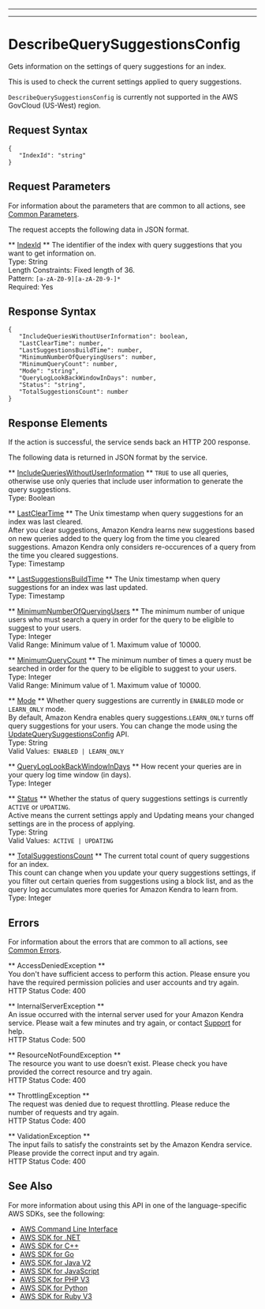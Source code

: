 --------

--------

# DescribeQuerySuggestionsConfig<a name="API_DescribeQuerySuggestionsConfig"></a>

Gets information on the settings of query suggestions for an index\.

This is used to check the current settings applied to query suggestions\.

 `DescribeQuerySuggestionsConfig` is currently not supported in the AWS GovCloud \(US\-West\) region\.

## Request Syntax<a name="API_DescribeQuerySuggestionsConfig_RequestSyntax"></a>

```
{
   "IndexId": "string"
}
```

## Request Parameters<a name="API_DescribeQuerySuggestionsConfig_RequestParameters"></a>

For information about the parameters that are common to all actions, see [Common Parameters](CommonParameters.md)\.

The request accepts the following data in JSON format\.

 ** [IndexId](#API_DescribeQuerySuggestionsConfig_RequestSyntax) **   <a name="Kendra-DescribeQuerySuggestionsConfig-request-IndexId"></a>
The identifier of the index with query suggestions that you want to get information on\.  
Type: String  
Length Constraints: Fixed length of 36\.  
Pattern: `[a-zA-Z0-9][a-zA-Z0-9-]*`   
Required: Yes

## Response Syntax<a name="API_DescribeQuerySuggestionsConfig_ResponseSyntax"></a>

```
{
   "IncludeQueriesWithoutUserInformation": boolean,
   "LastClearTime": number,
   "LastSuggestionsBuildTime": number,
   "MinimumNumberOfQueryingUsers": number,
   "MinimumQueryCount": number,
   "Mode": "string",
   "QueryLogLookBackWindowInDays": number,
   "Status": "string",
   "TotalSuggestionsCount": number
}
```

## Response Elements<a name="API_DescribeQuerySuggestionsConfig_ResponseElements"></a>

If the action is successful, the service sends back an HTTP 200 response\.

The following data is returned in JSON format by the service\.

 ** [IncludeQueriesWithoutUserInformation](#API_DescribeQuerySuggestionsConfig_ResponseSyntax) **   <a name="Kendra-DescribeQuerySuggestionsConfig-response-IncludeQueriesWithoutUserInformation"></a>
 `TRUE` to use all queries, otherwise use only queries that include user information to generate the query suggestions\.  
Type: Boolean

 ** [LastClearTime](#API_DescribeQuerySuggestionsConfig_ResponseSyntax) **   <a name="Kendra-DescribeQuerySuggestionsConfig-response-LastClearTime"></a>
The Unix timestamp when query suggestions for an index was last cleared\.  
After you clear suggestions, Amazon Kendra learns new suggestions based on new queries added to the query log from the time you cleared suggestions\. Amazon Kendra only considers re\-occurences of a query from the time you cleared suggestions\.   
Type: Timestamp

 ** [LastSuggestionsBuildTime](#API_DescribeQuerySuggestionsConfig_ResponseSyntax) **   <a name="Kendra-DescribeQuerySuggestionsConfig-response-LastSuggestionsBuildTime"></a>
The Unix timestamp when query suggestions for an index was last updated\.  
Type: Timestamp

 ** [MinimumNumberOfQueryingUsers](#API_DescribeQuerySuggestionsConfig_ResponseSyntax) **   <a name="Kendra-DescribeQuerySuggestionsConfig-response-MinimumNumberOfQueryingUsers"></a>
The minimum number of unique users who must search a query in order for the query to be eligible to suggest to your users\.  
Type: Integer  
Valid Range: Minimum value of 1\. Maximum value of 10000\.

 ** [MinimumQueryCount](#API_DescribeQuerySuggestionsConfig_ResponseSyntax) **   <a name="Kendra-DescribeQuerySuggestionsConfig-response-MinimumQueryCount"></a>
The minimum number of times a query must be searched in order for the query to be eligible to suggest to your users\.  
Type: Integer  
Valid Range: Minimum value of 1\. Maximum value of 10000\.

 ** [Mode](#API_DescribeQuerySuggestionsConfig_ResponseSyntax) **   <a name="Kendra-DescribeQuerySuggestionsConfig-response-Mode"></a>
Whether query suggestions are currently in `ENABLED` mode or `LEARN_ONLY` mode\.  
By default, Amazon Kendra enables query suggestions\.`LEARN_ONLY` turns off query suggestions for your users\. You can change the mode using the [UpdateQuerySuggestionsConfig](https://docs.aws.amazon.com/kendra/latest/dg/API_UpdateQuerySuggestionsConfig.html) API\.  
Type: String  
Valid Values:` ENABLED | LEARN_ONLY` 

 ** [QueryLogLookBackWindowInDays](#API_DescribeQuerySuggestionsConfig_ResponseSyntax) **   <a name="Kendra-DescribeQuerySuggestionsConfig-response-QueryLogLookBackWindowInDays"></a>
How recent your queries are in your query log time window \(in days\)\.  
Type: Integer

 ** [Status](#API_DescribeQuerySuggestionsConfig_ResponseSyntax) **   <a name="Kendra-DescribeQuerySuggestionsConfig-response-Status"></a>
Whether the status of query suggestions settings is currently `ACTIVE` or `UPDATING`\.  
Active means the current settings apply and Updating means your changed settings are in the process of applying\.  
Type: String  
Valid Values:` ACTIVE | UPDATING` 

 ** [TotalSuggestionsCount](#API_DescribeQuerySuggestionsConfig_ResponseSyntax) **   <a name="Kendra-DescribeQuerySuggestionsConfig-response-TotalSuggestionsCount"></a>
The current total count of query suggestions for an index\.  
This count can change when you update your query suggestions settings, if you filter out certain queries from suggestions using a block list, and as the query log accumulates more queries for Amazon Kendra to learn from\.  
Type: Integer

## Errors<a name="API_DescribeQuerySuggestionsConfig_Errors"></a>

For information about the errors that are common to all actions, see [Common Errors](CommonErrors.md)\.

 ** AccessDeniedException **   
You don't have sufficient access to perform this action\. Please ensure you have the required permission policies and user accounts and try again\.  
HTTP Status Code: 400

 ** InternalServerException **   
An issue occurred with the internal server used for your Amazon Kendra service\. Please wait a few minutes and try again, or contact [Support](http://aws.amazon.com/contact-us/) for help\.  
HTTP Status Code: 500

 ** ResourceNotFoundException **   
The resource you want to use doesn’t exist\. Please check you have provided the correct resource and try again\.  
HTTP Status Code: 400

 ** ThrottlingException **   
The request was denied due to request throttling\. Please reduce the number of requests and try again\.  
HTTP Status Code: 400

 ** ValidationException **   
The input fails to satisfy the constraints set by the Amazon Kendra service\. Please provide the correct input and try again\.  
HTTP Status Code: 400

## See Also<a name="API_DescribeQuerySuggestionsConfig_SeeAlso"></a>

For more information about using this API in one of the language\-specific AWS SDKs, see the following:
+  [AWS Command Line Interface](https://docs.aws.amazon.com/goto/aws-cli/kendra-2019-02-03/DescribeQuerySuggestionsConfig) 
+  [AWS SDK for \.NET](https://docs.aws.amazon.com/goto/DotNetSDKV3/kendra-2019-02-03/DescribeQuerySuggestionsConfig) 
+  [AWS SDK for C\+\+](https://docs.aws.amazon.com/goto/SdkForCpp/kendra-2019-02-03/DescribeQuerySuggestionsConfig) 
+  [AWS SDK for Go](https://docs.aws.amazon.com/goto/SdkForGoV1/kendra-2019-02-03/DescribeQuerySuggestionsConfig) 
+  [AWS SDK for Java V2](https://docs.aws.amazon.com/goto/SdkForJavaV2/kendra-2019-02-03/DescribeQuerySuggestionsConfig) 
+  [AWS SDK for JavaScript](https://docs.aws.amazon.com/goto/AWSJavaScriptSDK/kendra-2019-02-03/DescribeQuerySuggestionsConfig) 
+  [AWS SDK for PHP V3](https://docs.aws.amazon.com/goto/SdkForPHPV3/kendra-2019-02-03/DescribeQuerySuggestionsConfig) 
+  [AWS SDK for Python](https://docs.aws.amazon.com/goto/boto3/kendra-2019-02-03/DescribeQuerySuggestionsConfig) 
+  [AWS SDK for Ruby V3](https://docs.aws.amazon.com/goto/SdkForRubyV3/kendra-2019-02-03/DescribeQuerySuggestionsConfig) 